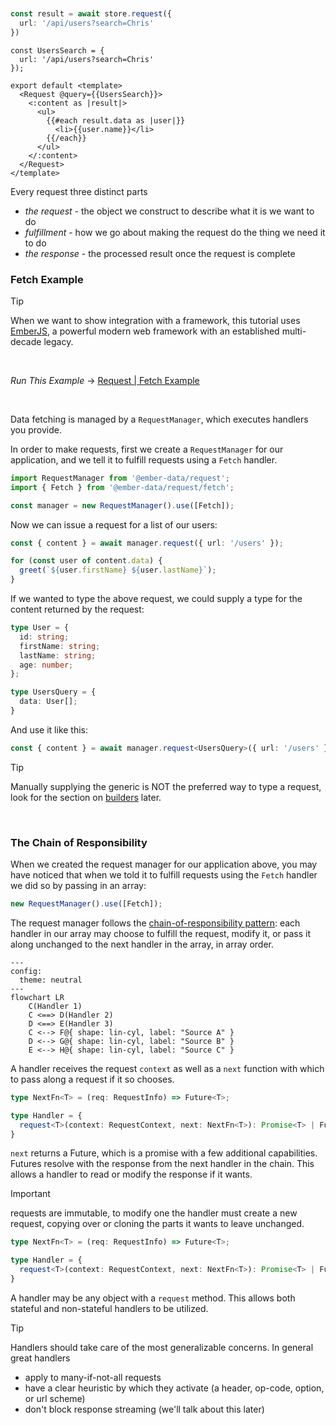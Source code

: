 

<br>
<br>
<br>
<br>
<br>
<br>
<br>
<br>
<br>
<br>
<br>
<br>
<br>
<br>
<br>
<br>
<br>
<br>
<br>
<br>
<br>
<br>
<br>
<br>
<br>
<br>
<br>
<br>
<br>
<br>
<br>
<br>
<br>
<br>
<br>
<br>

```ts
const result = await store.request({
  url: '/api/users?search=Chris'
})
```

```glimmer-ts
const UsersSearch = {
  url: '/api/users?search=Chris'
});

export default <template>
  <Request @query={{UsersSearch}}>
    <:content as |result|>
      <ul>
        {{#each result.data as |user|}}
          <li>{{user.name}}</li>
        {{/each}}
      </ul>
    </:content>
  </Request>
</template>
```

Every request three distinct parts

- *the request* - the object we construct to describe what it is we want to do
- *fulfillment* - how we go about making the request do the thing we need it to do
- *the response* - the processed result once the request is complete

### Fetch Example

> [!TIP]
> When we want to show integration with a framework, this tutorial
> uses [EmberJS](https://emberjs.com), a powerful modern web framework with an established multi-decade legacy.

<br>

*Run This Example* → [Request | Fetch Example](https://warpdrive.nullvoxpopuli.com/manual/requests/fetch)

<br>

Data fetching is managed by a `RequestManager`, which executes handlers you provide.

In order to make requests, first we create a `RequestManager` for our
application, and we tell it to fulfill requests using a `Fetch` handler.

```ts
import RequestManager from '@ember-data/request';
import { Fetch } from '@ember-data/request/fetch';

const manager = new RequestManager().use([Fetch]);
```

Now we can issue a request for a list of our users:

```ts
const { content } = await manager.request({ url: '/users' });

for (const user of content.data) {
  greet(`${user.firstName} ${user.lastName}`);
}
```

If we wanted to type the above request, we could supply a type for the
content returned by the request:

```ts
type User = {
  id: string;
  firstName: string;
  lastName: string;
  age: number;
};

type UsersQuery = {
  data: User[];
}
```

And use it like this:

```ts
const { content } = await manager.request<UsersQuery>({ url: '/users' });
```

> [!TIP]
> Manually supplying the generic is NOT the preferred way
> to type a request, look for the section on [builders](./7-builders.md)
> later.

<br>

### The Chain of Responsibility

When we created the request manager for our application above, you may have noticed that when we told it to fulfill requests using the `Fetch` handler we did so by passing in an array:

```ts
new RequestManager().use([Fetch]);
```

The request manager follows the [chain-of-responsibility pattern](https://en.wikipedia.org/wiki/Chain-of-responsibility_pattern): each handler in our array may choose to fulfill the request, modify it, or pass it along unchanged to the next handler in the array, in array order.


```mermaid
---
config:
  theme: neutral
---
flowchart LR
    C(Handler 1)
    C <==> D(Handler 2)
    D <==> E(Handler 3)
    C <--> F@{ shape: lin-cyl, label: "Source A" }
    D <--> G@{ shape: lin-cyl, label: "Source B" }
    E <--> H@{ shape: lin-cyl, label: "Source C" }
```


A handler receives the request `context` as well as a `next` function with which to pass along
a request if it so chooses.

```ts
type NextFn<T> = (req: RequestInfo) => Future<T>;

type Handler = {
  request<T>(context: RequestContext, next: NextFn<T>): Promise<T> | Future<T>;
}
```

`next` returns a Future, which is a promise with a few additional capabilities. Futures resolve
with the response from the next handler in the chain. This allows a handler to read or modify
the response if it wants.

> [!Important]
> requests are immutable, to modify one the handler must create a new request, copying over or
> cloning the parts it wants to leave unchanged.

```ts
type NextFn<T> = (req: RequestInfo) => Future<T>;

type Handler = {
  request<T>(context: RequestContext, next: NextFn<T>): Promise<T> | Future<T>;
}
```

A handler may be any object with a `request` method. This allows both stateful and non-stateful handlers to be utilized.

> [!TIP]
> Handlers should take care of the most generalizable concerns. In general great handlers
> - apply to many-if-not-all requests
> - have a clear heuristic by which they activate (a header, op-code, option, or url scheme)
> - don't block response streaming (we'll talk about this later)

<br>
